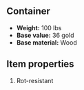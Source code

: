 ## Container

- **Weight:** 100 lbs
- **Base value:** 36 gold
- **Base material:** Wood

## Item properties

1. Rot-resistant
